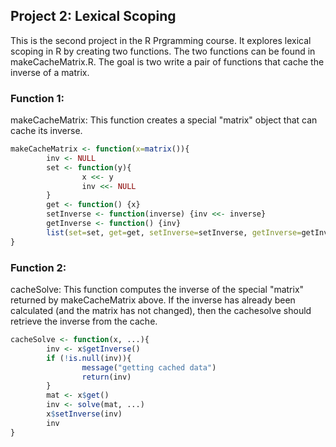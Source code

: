 ## Project 2: Lexical Scoping

This is the second project in the R Prgramming course. It explores lexical scoping in R by creating two functions. The two functions can be found in makeCacheMatrix.R. The goal is two write a pair of functions that cache the inverse of a matrix. 

### Function 1:

makeCacheMatrix: This function creates a special "matrix" object that can cache its inverse.

```r
makeCacheMatrix <- function(x=matrix()){
        inv <- NULL
        set <- function(y){
                x <<- y
                inv <<- NULL
        }
        get <- function() {x}
        setInverse <- function(inverse) {inv <<- inverse}
        getInverse <- function() {inv}
        list(set=set, get=get, setInverse=setInverse, getInverse=getInverse)
}
```

### Function 2:

cacheSolve: This function computes the inverse of the special "matrix" returned by makeCacheMatrix above. If the inverse has already been calculated (and the matrix has not changed), then the cachesolve should retrieve the inverse from the cache.


```r
cacheSolve <- function(x, ...){
        inv <- x$getInverse()
        if (!is.null(inv)){
                message("getting cached data")
                return(inv)
        }
        mat <- x$get()
        inv <- solve(mat, ...)
        x$setInverse(inv)
        inv
}
```

